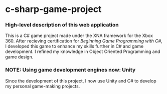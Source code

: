 # c-sharp-game-project
### High-level description of this web application
This is a C# game project made under the XNA framework for the Xbox 360. After recieving certification for *Beginning Game Programming with C#*, I developed this game to enhance my skills further in C# and game development. I refined my knowledge in Object Oriented Programming and game design.

### NOTE: Using game development engines now: Unity
Since the development of this project, I now use Unity and C# to develop my personal game-making projects.
